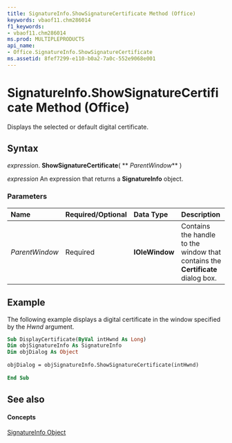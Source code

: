 ```yaml
---
title: SignatureInfo.ShowSignatureCertificate Method (Office)
keywords: vbaof11.chm286014
f1_keywords:
- vbaof11.chm286014
ms.prod: MULTIPLEPRODUCTS
api_name:
- Office.SignatureInfo.ShowSignatureCertificate
ms.assetid: 8fef7299-e110-b0a2-7a0c-552e9068e001
---
```



# SignatureInfo.ShowSignatureCertificate Method (Office)

Displays the selected or default digital certificate. 


## Syntax

 _expression_. **ShowSignatureCertificate**( ** _ParentWindow_** )

 _expression_ An expression that returns a **SignatureInfo** object.


### Parameters



|**Name**|**Required/Optional**|**Data Type**|**Description**|
|:-----|:-----|:-----|:-----|
| _ParentWindow_|Required|**IOleWindow**|Contains the handle to the window that contains the  **Certificate** dialog box.|

## Example

The following example displays a digital certificate in the window specified by the  _Hwnd_ argument.


```vb
Sub DisplayCertificate(ByVal intHwnd As Long) 
Dim objSignatureInfo As SignatureInfo 
Dim objDialog As Object 
 
objDialog = objSignatureInfo.ShowSignatureCertificate(intHwnd) 
 
End Sub
```


## See also


#### Concepts


[SignatureInfo Object](signatureinfo-object-office.md)

